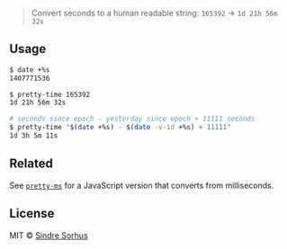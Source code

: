 > Convert seconds to a human readable string: `165392` → `1d 21h 56m 32s`


## Usage

```sh
$ date +%s
1407771536

$ pretty-time 165392
1d 21h 56m 32s

# seconds since epoch - yesterday since epoch + 11111 seconds
$ pretty-time "$(date +%s) - $(date -v-1d +%s) + 11111"
1d 3h 5m 11s
```


## Related

See [`pretty-ms`](https://github.com/sindresorhus/pretty-ms) for a JavaScript version that converts from milliseconds.


## License

MIT © [Sindre Sorhus](https://sindresorhus.com)

